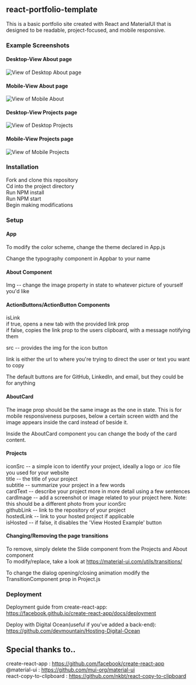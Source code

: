 ## react-portfolio-template

This is a basic portfolio site created with React and MaterialUI that is designed to be readable, project-focused, and
mobile responsive. 

### Example Screenshots

#### Desktop-View About page
![View of Desktop About page](https://firebasestorage.googleapis.com/v0/b/long-distance-crits.appspot.com/o/displayImages%2FScreenshot_2019-04-01%20Sheev%20Palpatine.png?alt=media&token=249923b5-79c7-4c24-b867-0574b134f85b "View of Desktop About page")

#### Mobile-View About page
![View of Mobile About](https://firebasestorage.googleapis.com/v0/b/long-distance-crits.appspot.com/o/displayImages%2FAbout%20Mobile.png?alt=media&token=5e6bd2f0-c296-4522-b6d3-97e8f1afba5d "View of Mobile About page")

#### Desktop-View Projects page
![View of Desktop Projects](https://firebasestorage.googleapis.com/v0/b/long-distance-crits.appspot.com/o/displayImages%2FProjects%20Desktop.png?alt=media&token=d75c6f3c-5bd9-486d-8605-94f06696ac4d "View of Desktop Projects page")

#### Mobile-View Projects page
![View of Mobile Projects](https://firebasestorage.googleapis.com/v0/b/long-distance-crits.appspot.com/o/displayImages%2FProjects%20Mobile.png?alt=media&token=009b7273-9746-459d-8336-f8ac92846bdb "View of Mobile Projects page")

### Installation

Fork and clone this repository<br>
Cd into the project directory<br>
Run NPM install<br>
Run NPM start<br>
Begin making modifications<br>

### Setup

#### App
To modify the color scheme, change the theme declared in App.js<br>

Change the typography component in Appbar to your name<br>

#### About Component

Img -- change the image property in state to whatever picture of yourself you'd like<br>

#### ActionButtons/ActionButton Components

isLink<br>
if true, opens a new tab with the provided link prop<br>
if false, copies the link prop to the users clipboard, with a message notifying them <br>

src -- provides the img for the icon button <br>

link is either the url to where you're trying to direct the user or text you want to copy<br>

The default buttons are for GitHub, LinkedIn, and email, but they could be for anything<br>



#### AboutCard

The image prop should be the same image as the one in state. This is for mobile responsiveness purposes,
below a certain screen width and the image appears inside the card instead of beside it.<br>

Inside the AboutCard component you can change the body of the card content.<br>

#### Projects

iconSrc -- a simple icon to identify your project, ideally a logo or .ico file you used for your website<br>
title -- the title of your project<br>
subtitle -- summarize your project in a few words<br>
cardText -- describe your project more in more detail using a few sentences<br>
cardImage -- add a screenshot or image related to your project here. Note: this should be a different photo from your iconSrc<br>
githubLink -- link to the repository of your project<br>
hostedLink -- link to your hosted project if applicable<br>
isHosted -- if false, it disables the 'View Hosted Example' button<br>

#### Changing/Removing the page transitions

To remove, simply delete the Slide component from the Projects and About component<br>
To modify/replace, take a look at https://material-ui.com/utils/transitions/ <br>

To change the dialog opening/closing animation modify the TransitionComponent prop in Project.js <br>

### Deployment

Deployment guide from create-react-app: https://facebook.github.io/create-react-app/docs/deployment<br>

Deploy with Digital Ocean(useful if you've added a back-end): https://github.com/devmountain/Hosting-Digital-Ocean <br>

## Special thanks to..

create-react-app : https://github.com/facebook/create-react-app <br>
@material-ui : https://github.com/mui-org/material-ui <br>
react-copy-to-clipboard : https://github.com/nkbt/react-copy-to-clipboard <br>
